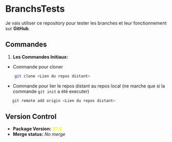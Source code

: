 # BranchsTests

Je vais utiliser ce repository pour tester les branches et leur fonctionnement sur **GitHub**.

## Commandes

1) **Les Commandes Initiaux:**
 - Commande pour cloner
 ```sh
     git clone <Lien du repos distant>
 ``` 
 - Commande pour lier le repos distant au repos local (ne marche que si la commande ``git init`` a été executer)
 ```sh
    git remote add origin <Lien du repos distant>
 ``` 

## Version Control
- **Package Version:** <span style="color: yellow; font-weight: bold;">V1.0</span>
- **Merge status:** *No merge*